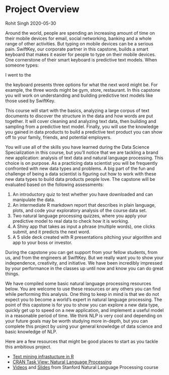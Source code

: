 Project Overview
================
Rohit Singh
2020-05-30

Around the world, people are spending an increasing amount of time on
their mobile devices for email, social networking, banking and a whole
range of other activities. But typing on mobile devices can be a serious
pain. SwiftKey, our corporate partner in this capstone, builds a smart
keyboard that makes it easier for people to type on their mobile
devices. One cornerstone of their smart keyboard is predictive text
models. When someone types:

I went to the

the keyboard presents three options for what the next word might be. For
example, the three words might be gym, store, restaurant. In this
capstone you will work on understanding and building predictive text
models like those used by SwiftKey.

This course will start with the basics, analyzing a large corpus of text
documents to discover the structure in the data and how words are put
together. It will cover cleaning and analyzing text data, then building
and sampling from a predictive text model. Finally, you will use the
knowledge you gained in data products to build a predictive text product
you can show off to your family, friends, and potential employers.

You will use all of the skills you have learned during the Data Science
Specialization in this course, but you’ll notice that we are tackling a
brand new application: analysis of text data and natural language
processing. This choice is on purpose. As a practicing data scientist
you will be frequently confronted with new data types and problems. A
big part of the fun and challenge of being a data scientist is figuring
out how to work with these new data types to build data products people
love. The capstone will be evaluated based on the following assessments:

1.  An introductory quiz to test whether you have downloaded and can
    manipulate the data.
2.  An intermediate R markdown report that describes in plain language,
    plots, and code your exploratory analysis of the course data set.
3.  Two natural language processing quizzes, where you apply your
    predictive model to real data to check how it is working.
4.  A Shiny app that takes as input a phrase (multiple words), one
    clicks submit, and it predicts the next word.
5.  A 5 slide deck created with R presentations pitching your algorithm
    and app to your boss or investor.

During the capstone you can get support from your fellow students, from
us, and from the engineers at SwiftKey. But we really want you to show
your independence, creativity, and initiative. We have been incredibly
impressed by your performance in the classes up until now and know you
can do great things.

We have compiled some basic natural language processing resources below.
You are welcome to use these resources or any others you can find while
performing this analysis. One thing to keep in mind is that we do not
expect you to become a world’s expert in natural language processing.
The point of this capstone is for you to show you can explore a new data
type, quickly get up to speed on a new application, and implement a
useful model in a reasonable period of time. We think NLP is very cool
and depending on your future goals may be worth studying more in-depth,
but you can complete this project by using your general knowledge of
data science and basic knowledge of NLP.

Here are a few resources that might be good places to start as you
tackle this ambitious project.

  - [Text mining infrastucture in
    R](%22http://www.jstatsoft.org/v25/i05/%22)
  - [CRAN Task View: Natural Language
    Processing](%22http://cran.r-project.org/web/views/NaturalLanguageProcessing.html%22)
  - [Videos](%22https://www.youtube.com/user/OpenCourseOnline/search?query=NLP%22)
    and
    [Slides](%22https://web.stanford.edu/~jurafsky/NLPCourseraSlides.html%22)
    from Stanford Natural Language Processing course
